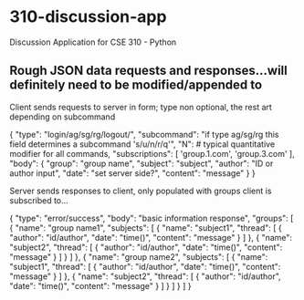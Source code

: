 # 310-discussion-app
Discussion Application for CSE 310 - Python


## Rough JSON data requests and responses...will definitely need to be modified/appended to

Client sends requests to server in form; type non optional, the rest art depending on subcommand

{
  "type": "login/ag/sg/rg/logout/",
  "subcommand": "if type ag/sg/rg this field determines a subcommand 's/u/n/r/q'",
  "N": # typical quantitative modifier for all commands,
  "subscriptions": [
    'group.1.com',
    'group.3.com'
    ],
  "body": {
    "group": "group name",
    "subject": "subject",
    "author": "ID or author input",
    "date": "set server side?",
    "content": "message"
    }
}

Server sends responses to client, only populated with groups client is subscribed to...

{
  "type": "error/success",
  "body": "basic information response",
  "groups": [
    {
      "name": "group name1",
      "subjects": [
        {
          "name": "subject1",
          "thread": [
            {
              "author": "id/author",
              "date": "time()",
              "content": "message"
            }
          ]
        },
        {
          "name": "subject2",
          "thread": [
            {
              "author": "id/author",
              "date": "time()",
              "content": "message"
            }
          ]
        }
      ]
    },
    {
      "name": "group name2",
      "subjects": [
        {
          "name": "subject1",
          "thread": [
            {
              "author": "id/author",
              "date": "time()",
              "content": "message"
            }
          ]
        },
        {
          "name": "subject2",
          "thread": [
            {
              "author": "id/author",
              "date": "time()",
              "content": "message"
            }
          ]
        }
      ]
    }
  ]
}
